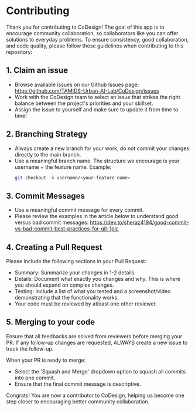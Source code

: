 # Contributing

Thank you for contributing to CoDesign! The goal of this app is to encourage community collaboration, so collaborators like you can offer solutions to everyday problems. To ensure consistency, good collaboration, and code quality, please follow these guidelines when contributing to this repository:

## 1. Claim an issue
- Browse available issues on our Github Issues page: https://github.com/TAMIDS-Urban-AI-Lab/CoDesign/issues
- Work with the CoDesign team to select an issue that strikes the right balance between the project's priorities and your skillset.
- Assign the issue to yourself and make sure to update it from time to time!

## 2. Branching Strategy

- Always create a new branch for your work, do not commit your changes directly to the main branch.
- Use a meaningful branch name. The structure we encourage is your username + the feature name.
  Example:
  ```bash
  git checkout -b username/<your-feature-name>
  ```

## 3. Commit Messages

- Use a meaningful commit message for every commit.
- Please review the examples in the article below to understand good versus bad commit messages:
https://dev.to/sheraz4194/good-commit-vs-bad-commit-best-practices-for-git-1plc

## 4. Creating a Pull Request

Please include the following sections in your Pull Request:
- Summary: Summarize your changes in 1-2 details
- Details: Document what exactly you changes and why. This is where you should expand on complex changes.
- Testing: Include a list of what you tested and a screenshot/video demonstrating that the functionality works.
- Your code must be reviewed by atleast one other reviewer.

## 5. Merging to your code

Ensure that all feedbacks are solved from reviewers before merging your PR.
If any follow-up changes are requested, ALWAYS create a new issue to track the follow-up.

When your PR is ready to merge:
- Select the 'Squash and Merge' dropdown option to squash all commits into one commit.
- Ensure that the final commit message is descriptive.

Congrats! You are now a contributor to CoDesign, helping us become one step closer to encouraging better community collaboration.